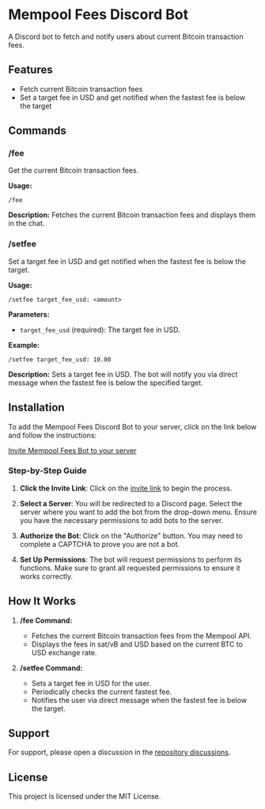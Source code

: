 # Mempool Fees Discord Bot

A Discord bot to fetch and notify users about current Bitcoin transaction fees.

## Features

- Fetch current Bitcoin transaction fees
- Set a target fee in USD and get notified when the fastest fee is below the target

## Commands

### /fee

Get the current Bitcoin transaction fees.

**Usage:**
```
/fee
```

**Description:**
Fetches the current Bitcoin transaction fees and displays them in the chat.

### /setfee

Set a target fee in USD and get notified when the fastest fee is below the target.

**Usage:**
```
/setfee target_fee_usd: <amount>
```

**Parameters:**
- `target_fee_usd` (required): The target fee in USD.

**Example:**
```
/setfee target_fee_usd: 10.00
```

**Description:**
Sets a target fee in USD. The bot will notify you via direct message when the fastest fee is below the specified target.

## Installation

To add the Mempool Fees Discord Bot to your server, click on the link below and follow the instructions:

[Invite Mempool Fees Bot to your server](https://discord.com/oauth2/authorize?client_id=1244394848036061325&scope=bot+identify+guilds&permissions=2147483647)

### Step-by-Step Guide

1. **Click the Invite Link**: Click on the [invite link](https://discord.com/oauth2/authorize?client_id=1244394848036061325&scope=bot+identify+guilds&permissions=2147483647) to begin the process.

2. **Select a Server**: You will be redirected to a Discord page. Select the server where you want to add the bot from the drop-down menu. Ensure you have the necessary permissions to add bots to the server.

3. **Authorize the Bot**: Click on the "Authorize" button. You may need to complete a CAPTCHA to prove you are not a bot.

4. **Set Up Permissions**: The bot will request permissions to perform its functions. Make sure to grant all requested permissions to ensure it works correctly.

## How It Works

1. **/fee Command:**
   - Fetches the current Bitcoin transaction fees from the Mempool API.
   - Displays the fees in sat/vB and USD based on the current BTC to USD exchange rate.

2. **/setfee Command:**
   - Sets a target fee in USD for the user.
   - Periodically checks the current fastest fee.
   - Notifies the user via direct message when the fastest fee is below the target.

## Support

For support, please open a discussion in the [repository discussions](https://github.com/figueiredofrs/Bitcoin-Mempool-Fees-Discord-Bot/discussions).

## License

This project is licensed under the MIT License.
